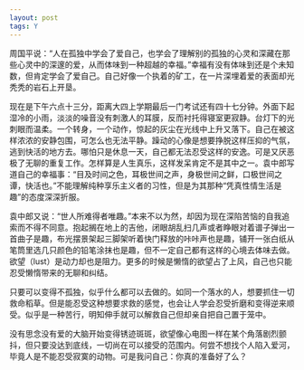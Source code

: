 ```yaml
---
layout: post
tags: Y
---
```


周国平说：“人在孤独中学会了爱自己，也学会了理解别的孤独的心灵和深藏在那些心灵中的深邃的爱，从而体味到一种超越的幸福。”幸福有没有体味到还是个未知数，但肯定学会了爱自己。自己好像一个执着的矿工，在一片深埋着爱的表面却光秃秃的岩石上开垦。

现在是下午六点十三分，距离大四上学期最后一门考试还有四十七分钟。外面下起湿冷的小雨，淡淡的噪音没有刺激人的耳膜，反而衬托得寝室更寂静。台灯下的光刺眼而温柔。一个转身，一个动作，惊起的灰尘在光线中上升又落下。自己在被这样浓浓的安静包围，可怎么也无法平静。躁动的心像是想要挣脱这样压抑的气氛，逃到快活的地方去。哪怕只是休息一天，自己都无法忍受这样的安逸。可是又厌恶极了无聊的重复工作。怎样算是人生真乐，这样发呆肯定不是其中之一。袁中郎写道自己的幸福事：“目及时间之色，耳极世间之声，身极世间之鲜，口极世间之谭，快活也。”不能理解纯种享乐主义者的习性，但是为其那种“凭真性情生活是趣”的态度深深折服。

袁中郎又说：“世人所难得者唯趣。”本来不以为然，却因为现在深陷苦恼的自我追索而不得不同意。抱起搁在地上的吉他，闭眼胡乱扫几声或者睁眼对着谱子弹出一首曲子是趣，布光摆景架起三脚架听着快门释放的咔咔声也是趣，铺开一张白纸从笔筒里选几只颜色的铅笔涂抹也是趣，但不一定自己都有这样的心境去体味去做。欲望（lust）是动力却也是阻力。更多的时候是懒惰的欲望占了上风，自己也只能忍受懒惰带来的无聊和纠结。

只要可以变得不孤独，似乎什么都可以去做的。如同一个落水的人，想要抓住一切救命稻草。但是能忍受这种想要求救的感觉，也会让人学会忍受折磨和变得逆来顺受。似乎是一种苦行，明知伸手就可以解救自己但却亲自把自己置于笼中。

没有思念没有爱的大脑开始变得锈迹斑斑，欲望像心电图一样在某个角落剧烈颤抖，但只要没达到底线，一切尚在可以接受的范围内。何尝不想找个人陷入爱河，毕竟人是不能忍受寂寞的动物。可是我问自己：你真的准备好了么？
